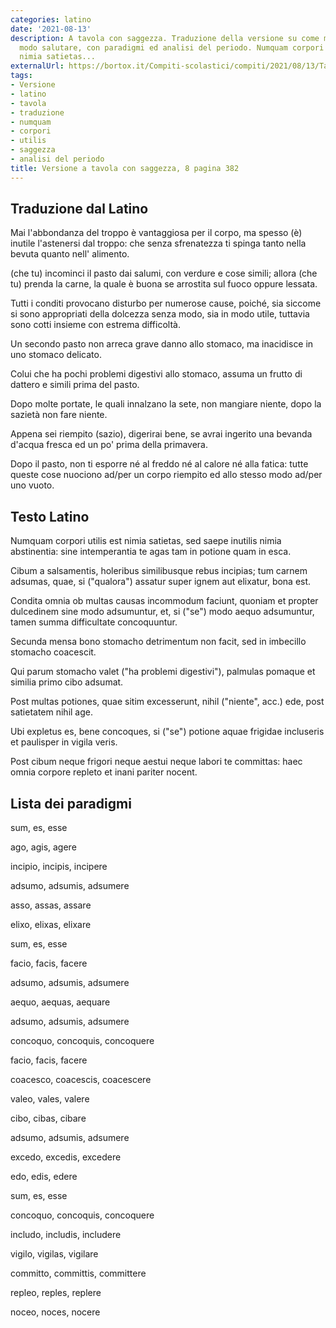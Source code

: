 ```yaml
---
categories: latino
date: '2021-08-13'
description: A tavola con saggezza. Traduzione della versione su come mangiare in
  modo salutare, con paradigmi ed analisi del periodo. Numquam corpori utilis est
  nimia satietas...
externalUrl: https://bortox.it/Compiti-scolastici/compiti/2021/08/13/Tavola-con-saggezza.html
tags:
- Versione
- latino
- tavola
- traduzione
- numquam
- corpori
- utilis
- saggezza
- analisi del periodo
title: Versione a tavola con saggezza, 8 pagina 382
---
```


## Traduzione dal Latino

Mai l'abbondanza del troppo è vantaggiosa per il corpo, ma spesso (è) inutile l'astenersi dal troppo: che senza sfrenatezza ti spinga tanto nella bevuta quanto nell' alimento.

(che tu) incominci il pasto dai salumi, con verdure e cose simili; allora (che tu) prenda la carne, la quale è buona se arrostita sul fuoco oppure lessata.

Tutti i conditi provocano disturbo per numerose cause, poiché, sia siccome si sono appropriati della dolcezza senza modo, sia in modo utile, tuttavia sono cotti insieme con estrema difficoltà.

Un secondo pasto non arreca grave danno allo stomaco, ma inacidisce in uno stomaco delicato.

Colui che ha pochi problemi digestivi allo stomaco, assuma un frutto di dattero e simili prima del pasto.

Dopo molte portate, le quali innalzano la sete, non mangiare niente, dopo la sazietà non fare niente. 

Appena sei riempito (sazio), digerirai bene, se avrai ingerito una bevanda d'acqua fresca ed un po' prima della primavera.

Dopo il pasto, non ti esporre né al freddo né al calore né alla fatica: tutte queste cose nuociono ad/per un corpo riempito ed allo stesso modo ad/per uno vuoto.


## Testo Latino

Numquam corpori utilis est nimia satietas, sed saepe inutilis nimia abstinentia: sine intemperantia te agas tam in potione quam in esca. 

Cibum a salsamentis, holeribus similibusque rebus incipias; tum carnem adsumas, quae, si ("qualora") assatur super ignem aut elixatur, bona est.

Condita omnia ob multas causas incommodum faciunt, quoniam et propter dulcedinem sine modo adsumuntur, et, si ("se") modo aequo adsumuntur, tamen summa difficultate concoquuntur.

Secunda mensa bono stomacho detrimentum non facit, sed in imbecillo stomacho coacescit.

Qui parum stomacho valet ("ha problemi digestivi"), palmulas pomaque et similia primo cibo adsumat.

Post multas potiones, quae sitim excesserunt, nihil ("niente", acc.) ede, post satietatem nihil age.

Ubi expletus es, bene concoques, si ("se") potione aquae frigidae incluseris et paulisper in vigila veris.

Post cibum neque frigori neque aestui neque labori te committas: haec omnia corpore repleto et inani pariter nocent.

## Lista dei paradigmi

sum, es, esse

ago, agis, agere

incipio, incipis, incipere

adsumo, adsumis, adsumere

asso, assas, assare

elixo, elixas, elixare

sum, es, esse

facio, facis, facere

adsumo, adsumis, adsumere

aequo, aequas, aequare

adsumo, adsumis, adsumere

concoquo, concoquis, concoquere

facio, facis, facere

coacesco, coacescis, coacescere

valeo, vales, valere

cibo, cibas, cibare

adsumo, adsumis, adsumere

excedo, excedis, excedere

edo, edis, edere

sum, es, esse

concoquo, concoquis, concoquere

includo, includis, includere

vigilo, vigilas, vigilare

committo, committis, committere

repleo, reples, replere

noceo, noces, nocere
